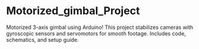 # Motorized_gimbal_Project
Motorized 3-axis gimbal using Arduino! This project stabilizes cameras with gyroscopic sensors and servomotors for smooth footage. Includes code, schematics, and setup guide.
